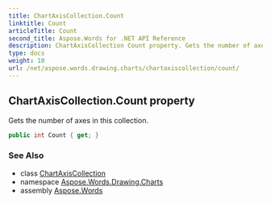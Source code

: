 ```yaml
---
title: ChartAxisCollection.Count
linktitle: Count
articleTitle: Count
second_title: Aspose.Words for .NET API Reference
description: ChartAxisCollection Count property. Gets the number of axes in this collection in C#.
type: docs
weight: 10
url: /net/aspose.words.drawing.charts/chartaxiscollection/count/
---
```

## ChartAxisCollection.Count property

Gets the number of axes in this collection.

```csharp
public int Count { get; }
```

### See Also

* class [ChartAxisCollection](../)
* namespace [Aspose.Words.Drawing.Charts](../../chartaxiscollection/)
* assembly [Aspose.Words](../../../)
